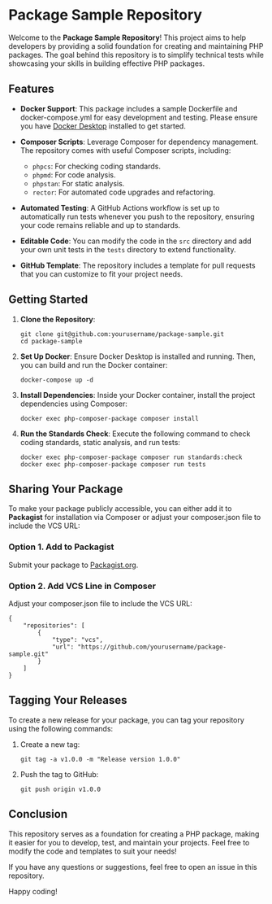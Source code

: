 # Package Sample Repository

Welcome to the **Package Sample Repository**! This project aims to help developers by providing a solid foundation for creating and maintaining PHP packages. The goal behind this repository is to simplify technical tests while showcasing your skills in building effective PHP packages.

## Features

- **Docker Support**: This package includes a sample Dockerfile and docker-compose.yml for easy development and testing. Please ensure you have [Docker Desktop](https://www.docker.com/products/docker-desktop) installed to get started.

- **Composer Scripts**: Leverage Composer for dependency management. The repository comes with useful Composer scripts, including:
  - `phpcs`: For checking coding standards.
  - `phpmd`: For code analysis.
  - `phpstan`: For static analysis.
  - `rector`: For automated code upgrades and refactoring.
  
- **Automated Testing**: A GitHub Actions workflow is set up to automatically run tests whenever you push to the repository, ensuring your code remains reliable and up to standards.

- **Editable Code**: You can modify the code in the `src` directory and add your own unit tests in the `tests` directory to extend functionality.

- **GitHub Template**: The repository includes a template for pull requests that you can customize to fit your project needs.

## Getting Started

1. **Clone the Repository**:
   ```
   git clone git@github.com:yourusername/package-sample.git
   cd package-sample
   ```

3. **Set Up Docker**:
   Ensure Docker Desktop is installed and running. Then, you can build and run the Docker container:
   ```
   docker-compose up -d
   ```

5. **Install Dependencies**:
   Inside your Docker container, install the project dependencies using Composer:
   ```
   docker exec php-composer-package composer install
   ```

7. **Run the Standards Check**:
   Execute the following command to check coding standards, static analysis, and run tests:
   ```
   docker exec php-composer-package composer run standards:check
   docker exec php-composer-package composer run tests
   ```

## Sharing Your Package

To make your package publicly accessible, you can either add it to **Packagist** for installation via Composer or adjust your composer.json file to include the VCS URL:

### Option 1. Add to Packagist

Submit your package to [Packagist.org](https://packagist.org).

### Option 2. Add VCS Line in Composer

Adjust your composer.json file to include the VCS URL:
```
{
    "repositories": [
        {
            "type": "vcs",
            "url": "https://github.com/yourusername/package-sample.git"
        }
    ]
}
```

## Tagging Your Releases

To create a new release for your package, you can tag your repository using the following commands:

1. Create a new tag:
   ```
   git tag -a v1.0.0 -m "Release version 1.0.0"
   ```
3. Push the tag to GitHub:
   ```
   git push origin v1.0.0
   ```
   
## Conclusion

This repository serves as a foundation for creating a PHP package, making it easier for you to develop, test, and maintain your projects. Feel free to modify the code and templates to suit your needs!

If you have any questions or suggestions, feel free to open an issue in this repository.

Happy coding!
